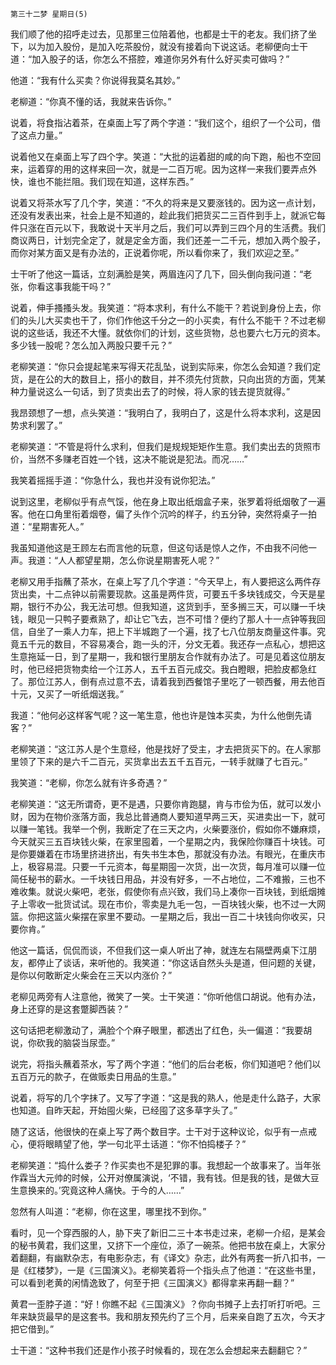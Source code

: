     第三十二梦 星期日(5) 

   我们顺了他的招呼走过去，见那里三位陪着他，也都是士干的老友。我们挤了坐下，以为加入股份，是加入吃茶股份，就没有接着向下说这话。老柳便向士干道：“加入股子的话，你怎么不搭腔，难道你另外有什么好买卖可做吗？”

   他道：“我有什么买卖？你说得我莫名其妙。”

   老柳道：“你真不懂的话，我就来告诉你。”

   说着，将食指沾着茶，在桌面上写了两个字道：“我们这个，组织了一个公司，借了这点力量。”

   说着他又在桌面上写了四个字。笑道：“大批的运着甜的咸的向下跑，船也不空回来，运着穿的用的这样来回一次，就是一二百万呢。因为这样一来我们要弄点外快，谁也不能拦阻。我们现在知道，这样东西。”

   说着又将茶水写了几个字，笑道：“不久的将来是又要涨钱的。因为这一点计划，还没有发表出来，社会上是不知道的，趁此我们把货买二三百件到手上，就派它每件只涨在百元以下，我敢说十天半月之后，我们可以弄到三四个月的生活费。我们商议两日，计划完全定了，就是定金方面，我们还差一二千元，想加入两个股子，而你对某方面又是有办法的，正说着你呢，所以看你来了，我们欢迎之至。”

   士干听了他这一篇话，立刻满脸是笑，两眉连闪了几下，回头倒向我问道：“老张，你看这事我能干吗？”

   说着，伸手搔搔头发。我笑道：“将本求利，有什么不能干？若说到身份上去，你们的头儿大买卖也干了，你们作他这千分之一的小买卖，有什么不能干？不过老柳说的这些话，我还不大懂。就依你们的计划，这些货物，总也要六七万元的资本。多少钱一股呢？怎么加入两股只要千元？”

   老柳笑道：“你只会提起笔来写得天花乱坠，说到实际来，你怎么会知道？我们定货，是在公的大的数目上，搭小的数目，并不须先付货款，只向出货的方面，凭某种力量说这么一句话，到了货卖出去了的时候，将人家的钱去提货就得。”

   我昂颈想了一想，点头笑道：“我明白了，我明白了，这是什么将本求利，这是因势求利罢了。”

   老柳笑道：“不管是将什么求利，但我们是规规矩矩作生意。我们卖出去的货照市价，当然不多赚老百姓一个钱，这决不能说是犯法。而况……”

   我笑着摇摇手道：“你急什么，我也并没有说你犯法。”

   说到这里，老柳似乎有点气馁，他在身上取出纸烟盒子来，张罗着将纸烟敬了一遍客。他在口角里衔着烟卷，偏了头作个沉吟的样子，约五分钟，突然将桌子一拍道：“星期害死人。”

   我虽知道他这是王顾左右而言他的玩意，但这句话是惊人之作，不由我不问他一声。我道：“人人都望星期，怎么你说星期害死人呢？”

   老柳又用手指蘸了茶水，在桌上写了几个字道：“今天早上，有人要把这么两件存货出卖，十二点钟以前需要现款。这虽是两件货，可要五千多块钱成交，今天是星期，银行不办公，我无法可想。但我知道，这货到手，至多搁三天，可以赚一千块钱，眼见一只鸭子要煮熟了，却让它飞去，岂不可惜？便约了那人十一点钟等我回信，自坐了一乘人力车，把上下半城跑了一个遍，找了七八位朋友商量这件事。究竟五千元的数目，不容易凑合，跑一头的汗，分文无着。我还存一点私心，想把这生意拖延一日，到了星期一，我和银行里朋友合作就有办法了。可是见着这位朋友时，他已经把货物卖给一个江苏人，五千五百元成交。我白瞪眼，把脸皮都急红了。那位江苏人，倒有点过意不去，请着我到西餐馆子里吃了一顿西餐，用去他百十元，又买了一听纸烟送我。”

   我道：“他何必这样客气呢？这一笔生意，他也许是蚀本买卖，为什么他倒先请客？”

   老柳笑道：“这江苏人是个生意经，他是找好了受主，才去把货买下的。在人家那里领了下来的是六千二百元，买货拿出去五千五百元，一转手就赚了七百元。”

   我笑道：“老柳，你怎么就有许多奇遇？”

   老柳笑道：“这无所谓奇，更不是遇，只要你肯跑腿，肯与市侩为伍，就可以发小财，因为在物价涨落方面，我总比普通商人要知道早两三天，买进卖出一下，就可以赚一笔钱。我举一个例，我断定了在三天之内，火柴要涨价，假如你不嫌麻烦，今天就买三五百块钱火柴，在家里囤着，一个星期之内，我保险你赚百十块钱。可是你要嫌着在市场里挤进挤出，有失书生本色，那就没有办法。有眼光，在重庆市上，极容易混。只要一千元资本，每星期囤一次货，出一次货，每月准可以赚一位简任秘书的薪水。一千块钱日用品，并没有好多，一不占地位，二不难搬，三也不难收集。就说火柴吧，老张，假使你有点兴致，我们马上凑你一百块钱，到纸烟摊子上零收一批货试试。现在市价，零卖是九毛一包，一百块钱火柴，也不过一大网篮。你把这篮火柴摆在家里不要动。一星期之后，我出一百二十块钱向你收买，只要你肯。”

   他这一篇话，侃侃而谈，不但我们这一桌人听出了神，就连左右隔壁两桌下江朋友，都停止了谈话，来听他的。我笑道：“你这话自然头头是道，但问题的关键，是你以何敢断定火柴会在三天以内涨价？”

   老柳见两旁有人注意他，微笑了一笑。士干笑道：“你听他信口胡说。他有办法，身上还穿的是这套蹩脚西装？”

   这句话把老柳激动了，满脸个个麻子眼里，都透出了红色，头一偏道：“我要胡说，你砍我的脑袋当尿壶。”

   说完，将指头蘸着茶水，写了两个字道：“他们的后台老板，你们知道吧？他们以五百万元的款子，在做贩卖日用品的生意。”

   说着，将写的几个字抹了。又写了字道：“这是我的熟人，他是走什么路子，大家也知道。自昨天起，开始囤火柴，已经囤了这多草字头了。”

   随了这话，他很快的在桌上写了两个数目字。士干对于这种议论，似乎有一点戒心，便将眼睛望了他，学一句北平土话道：“你不怕捣楼子？”

   老柳笑道：“捣什么娄子？作买卖也不是犯罪的事。我想起一个故事来了。当年张作霖当大元帅的时候，公开对僚属演说，‘不错，我有钱。但是我的钱，是做大豆生意换来的。’究竟这种人痛快。于今的人……”

   忽然有人叫道：“老柳，你在这里，哪里找不到你。”

   看时，见一个穿西服的人，胁下夹了新旧二三十本书走过来，老柳一介绍，是某会的秘书黄君，我们这里，又挤下一个座位，添了一碗茶。他把书放在桌上，大家分着翻翻，有幽默杂志，有电影杂志，有《译文》杂志，此外有两套一折八扣书，一是《红楼梦》，一是《三国演义》。老柳笑着将一个指头点了他道：“在这些书里，可以看到老黄的闲情逸致了，何至于把《三国演义》都得拿来再翻一翻？”

   黄君一歪脖子道：“好！你瞧不起《三国演义》？你向书摊子上去打听打听吧。三年来缺货最早的是这套书。我和朋友预先约了三个月，后来亲自跑了五次，今天才把它借到。”

   士干道：“这种书我们还是作小孩子时候看的，现在怎么会想起来去翻翻它？”

